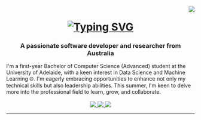<img align="right" src="https://img.shields.io/endpoint?url=https%3A%2F%2Fhits.dwyl.com%2Fkhanhgn%2Fkhanhgn.json%3Fcolor%3Dblue"/>

<h1 align="center">
   <a href="https://git.io/typing-svg"><img src="https://readme-typing-svg.demolab.com?font=Fira+Code&size=40&duration=3000&pause=300&color=000000&center=true&vCenter=true&width=435&lines=Hi+%F0%9F%91%8B;My+name+is+Khanh" alt="Typing SVG" /></a> 
</h1>
<h3 align="center">A passionate software developer and researcher from Australia</h3>
I'm a first-year Bachelor of Computer Science (Advanced) student at the University of Adelaide, with a keen interest in Data Science and Machine Learning 🌐. I'm eagerly embracing opportunities to enhance not only my technical skills but also leadership abilities. This summer, I'm keen to delve more into the professional field to learn, grow, and collaborate.

<br/>
<br/>
 
<div align="center"> 
  <a href="mailto:khanhgn.au@gmail.com">
    <img src="https://img.shields.io/badge/Gmail-333333?style=for-the-badge&logo=gmail&logoColor=red" />
  </a>
  <a href="https://www.linkedin.com/in/khanh-nguyen-58445a261/" target="_blank">
    <img src="https://img.shields.io/badge/LinkedIn-0077B5?style=for-the-badge&logo=linkedin&logoColor=white" target="_blank" />
  </a>
  <a href="https://khanhgn.github.io/" target="_blank">
     <img src="https://img.shields.io/badge/Portfolio-FF5722?style=for-the-badge&logo=todoist&logoColor=white" target="_blank" /> <!-- sqlite, safari, google-chrome are other good icon options -->
  </a>
</div>

<hr/>
 
